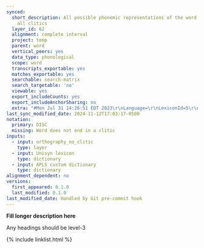 ```yaml
---
synced:
  short_description: All possible phonemic representations of the word, after removing
    all clitics
  layer_id: 62
  alignment: complete interval
  project: temp
  parent: word
  vertical_peers: yes
  data_type: phonological
  scope: word
  transcripts_exportable: yes
  matches_exportable: yes
  searchable: search-matrix
  search_targetable: 'no'
  viewable: yes
  export_includeCounts: yes
  export_includeAnchorSharing: no
  extra: "#Mon Jul 31 14:26:51 EDT 2023\r\nLanguage=\r\nLexiconId=5\r\nFirstOnly=false\r\nField=pron_disc\r\nRecoverSyllables=false\r\nStripSyllStress=true\r\nLayerId=61\r\n"
last_sync_modified_date: 2024-11-12T17:03:17-0500
notation:
  primary: DISC
  missing: Word does not end in a clitic
inputs:
  - input: orthography_no_clitic
    type: layer
  - input: Unisyn lexicon
    type: dictionary
  - input: APLS custom dictionary
    type: dictionary
alignment_dependent: no
versions:
  first_appeared: 0.1.0
  last_modified: 0.1.0
last_modified_date: Handled by Git pre-commit hook
---
```


**Fill longer description here**

Any headings should be level-3


{% include linklist.html %}
